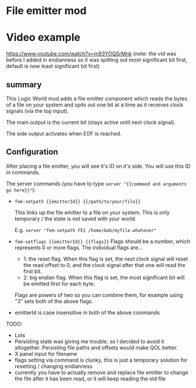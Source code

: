 # File emitter mod

# Video example
https://www.youtube.com/watch?v=m93YOQSrMnk
(note: the vid was before I added in endianness so it was spitting out most significant bit first, default is now least significant bit first)

## summary 
This Logic World mod adds a file emitter component which reads the bytes of a file on your system and spits out one bit at a time as it receives clock signals (via the top input).

The main output is the current bit (stays active until next clock signal).

The side output activates when EOF is reached.

## Configuration
After placing a file emitter, you will see it's ID on it's side. You will use this ID in commands.

The server commands (you have to type `server "{{command and arguments go here}}"`):
- `fem-setpath {{emitterId}} {{/path/to/your/file}}`

  This links up the file emitter to a file on your system. This is only temporary / the state is not saved with your world.

  E.g. `server "fem-setpath FE1 /home/bob/myfile.whatever"`

- `fem-setflags {{emitterId}} {{flags}}`
  Flags should be a number, which represents 0 or more flags. The individual flags are...
  - 1: the reset flag. When this flag is set, the next clock signal will reset the read offset to 0, and the clock signal after that one will read the first bit.
  - 2: big endian flag. When this flag is set, the most significant bit will be emitted first for each byte.

  Flags are powers of two so you can combine them, for example using "3" sets both of the above flags.

- emitterId is case insensitive in both of the above commands

TODO:
- Lots
- Persisting state was giving me trouble, so I decided to avoid it altogether. Persisting file paths and offsets would make QOL better.
- X panel input for filename
- flags setting via command is clunky, this is just a temporary solution for resetting / changing endianness
- currently you have to actually remove and replace file emitter to change the file after it has been read, or it will keep reading the old file
